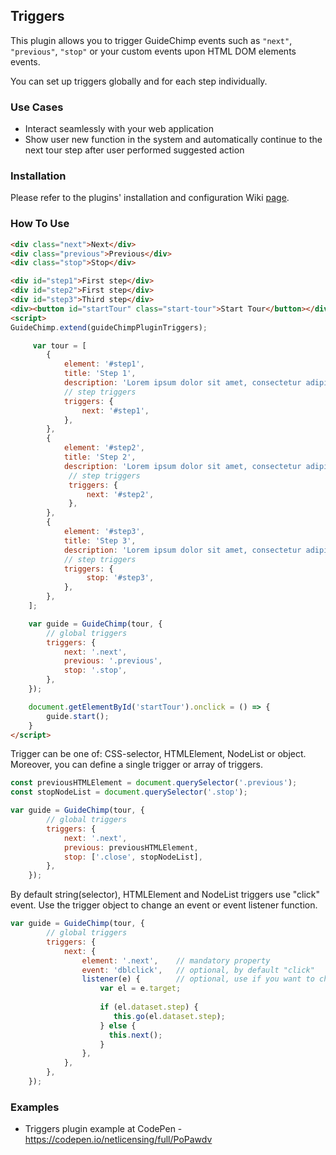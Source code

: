 
## Triggers

This plugin allows you to trigger GuideChimp events such as `"next"`, `"previous"`, `"stop"` or your custom events upon HTML DOM elements events.

You can set up triggers globally and for each step individually.

### Use Cases

- Interact seamlessly with your web application
- Show user new function in the system and automatically continue to the next tour step after user performed suggested action

### Installation

Please refer to the plugins' installation and configuration Wiki [page](https://github.com/Labs64/GuideChimp/wiki/Configure#plugins).

### How To Use

```html
<div class="next">Next</div>
<div class="previous">Previous</div>
<div class="stop">Stop</div>

<div id="step1">First step</div>
<div id="step2">First step</div>
<div id="step3">Third step</div>
<div><button id="startTour" class="start-tour">Start Tour</button></div>
<script>
GuideChimp.extend(guideChimpPluginTriggers);

     var tour = [
        {
            element: '#step1',
            title: 'Step 1',
            description: 'Lorem ipsum dolor sit amet, consectetur adipiscing elit.',
            // step triggers
            triggers: {
                next: '#step1',
            },       
        },
        {
            element: '#step2',
            title: 'Step 2',
            description: 'Lorem ipsum dolor sit amet, consectetur adipiscing elit.',
             // step triggers
             triggers: {
                 next: '#step2',
             },  
        },
        {
            element: '#step3',
            title: 'Step 3',
            description: 'Lorem ipsum dolor sit amet, consectetur adipiscing elit.',
            // step triggers
            triggers: {
                 stop: '#step3',
            },  
        },
    ];

    var guide = GuideChimp(tour, {
        // global triggers
        triggers: {
            next: '.next',
            previous: '.previous',
            stop: '.stop',
        },   
    });

    document.getElementById('startTour').onclick = () => {
        guide.start();
    }
</script>
```

Trigger can be one of: CSS-selector, HTMLElement, NodeList or object. Moreover, you can define a single trigger or array of triggers.

```javascript
const previousHTMLElement = document.querySelector('.previous');
const stopNodeList = document.querySelector('.stop');

var guide = GuideChimp(tour, {
        // global triggers
        triggers: {
            next: '.next',
            previous: previousHTMLElement,
            stop: ['.close', stopNodeList],
        },   
    });
```

By default string(selector), HTMLElement and NodeList triggers use "click" event.
Use the trigger object to change an event or event listener function.

```javascript
var guide = GuideChimp(tour, {
        // global triggers
        triggers: {
            next: {
                element: '.next',    // mandatory property
                event: 'dblclick',   // optional, by default "click"
                listener(e) {        // optional, use if you want to change the standard trigger behavior
                    var el = e.target;                    
                    
                    if (el.dataset.step) {
                       this.go(el.dataset.step);
                    } else {
                      this.next();
                    }    
                },       
            },
        },   
    });
```

### Examples

* Triggers plugin example at CodePen - https://codepen.io/netlicensing/full/PoPawdv
